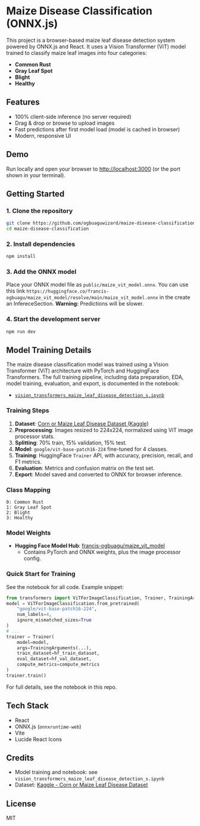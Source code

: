 
# Maize Disease Classification (ONNX.js)

This project is a browser-based maize leaf disease detection system powered by ONNX.js and React. It uses a Vision Transformer (ViT) model trained to classify maize leaf images into four categories:

- **Common Rust**
- **Gray Leaf Spot**
- **Blight**
- **Healthy**

## Features
- 100% client-side inference (no server required)
- Drag & drop or browse to upload images
- Fast predictions after first model load (model is cached in browser)
- Modern, responsive UI

## Demo
Run locally and open your browser to [http://localhost:3000](http://localhost:3000) (or the port shown in your terminal).

## Getting Started

### 1. Clone the repository
```bash
git clone https://github.com/ogbuaguwizard/maize-disease-classification.git
cd maize-disease-classification
```

### 2. Install dependencies
```bash
npm install
```

### 3. Add the ONNX model
Place your ONNX model file as `public/maize_vit_model.onnx`.
You can use this link `https://huggingface.co/francis-ogbuagu/maize_vit_model/resolve/main/maize_vit_model.onnx` in the create an InfereceSection.  **Warning:** Predictions will be slower.

### 4. Start the development server
```bash
npm run dev
```


## Model Training Details

The maize disease classification model was trained using a Vision Transformer (ViT) architecture with PyTorch and HuggingFace Transformers. The full training pipeline, including data preparation, EDA, model training, evaluation, and export, is documented in the notebook:

- [`vision_transformers_maize_leaf_disease_detection_s.ipynb`](https://github.com/ogbuaguwizard/maize-disease-classification/vision_transformers_maize_leaf_disease_detection_s.ipynb)

### Training Steps
1. **Dataset**: [Corn or Maize Leaf Disease Dataset (Kaggle)](https://www.kaggle.com/datasets/smaranjitghose/corn-or-maize-leaf-disease-dataset)
2. **Preprocessing**: Images resized to 224x224, normalized using ViT image processor stats.
3. **Splitting**: 70% train, 15% validation, 15% test.
4. **Model**: `google/vit-base-patch16-224` fine-tuned for 4 classes.
5. **Training**: HuggingFace `Trainer` API, with accuracy, precision, recall, and F1 metrics.
6. **Evaluation**: Metrics and confusion matrix on the test set.
7. **Export**: Model saved and converted to ONNX for browser inference.

### Class Mapping
```
0: Common Rust
1: Gray Leaf Spot
2: Blight
3: Healthy
```

### Model Weights
- **Hugging Face Model Hub**: [francis-ogbuagu/maize_vit_model](https://huggingface.co/francis-ogbuagu/maize_vit_model)
	- Contains PyTorch and ONNX weights, plus the image processor config.

### Quick Start for Training
See the notebook for all code. Example snippet:

```python
from transformers import ViTForImageClassification, Trainer, TrainingArguments
model = ViTForImageClassification.from_pretrained(
	"google/vit-base-patch16-224",
	num_labels=4,
	ignore_mismatched_sizes=True
)
# ...
trainer = Trainer(
	model=model,
	args=TrainingArguments(...),
	train_dataset=hf_train_dataset,
	eval_dataset=hf_val_dataset,
	compute_metrics=compute_metrics
)
trainer.train()
```

For full details, see the notebook in this repo.

## Tech Stack
- React
- ONNX.js (`onnxruntime-web`)
- Vite
- Lucide React Icons

## Credits
- Model training and notebook: see `vision_transformers_maize_leaf_disease_detection_s.ipynb`
- Dataset: [Kaggle - Corn or Maize Leaf Disease Dataset](https://www.kaggle.com/datasets/smaranjitghose/corn-or-maize-leaf-disease-dataset)

## License
MIT
